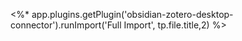 <%* app.plugins.getPlugin('obsidian-zotero-desktop-connector').runImport('Full Import', tp.file.title,2) %>